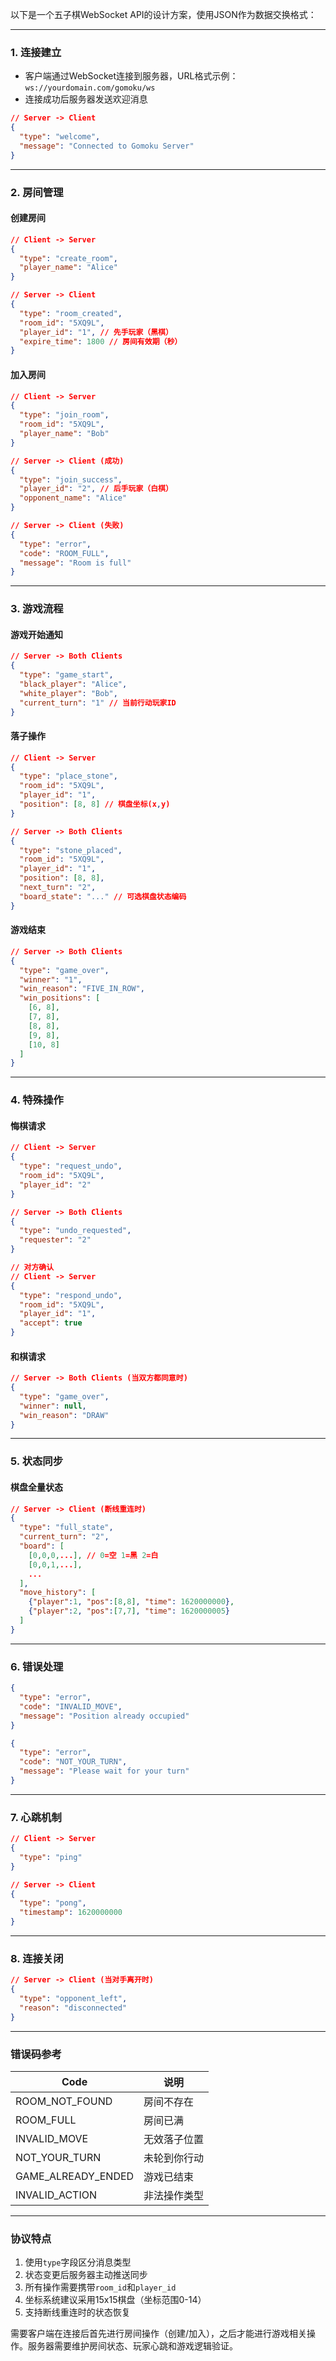 以下是一个五子棋WebSocket API的设计方案，使用JSON作为数据交换格式：

---

### **1. 连接建立**

- 客户端通过WebSocket连接到服务器，URL格式示例：`ws://yourdomain.com/gomoku/ws`
- 连接成功后服务器发送欢迎消息

```json
// Server -> Client
{
  "type": "welcome",
  "message": "Connected to Gomoku Server"
}
```

---

### **2. 房间管理**

#### 创建房间

```json
// Client -> Server
{
  "type": "create_room",
  "player_name": "Alice"
}

// Server -> Client
{
  "type": "room_created",
  "room_id": "5XQ9L",
  "player_id": "1", // 先手玩家（黑棋）
  "expire_time": 1800 // 房间有效期（秒）
}
```

#### 加入房间

```json
// Client -> Server
{
  "type": "join_room",
  "room_id": "5XQ9L",
  "player_name": "Bob"
}

// Server -> Client (成功)
{
  "type": "join_success",
  "player_id": "2", // 后手玩家（白棋）
  "opponent_name": "Alice"
}

// Server -> Client (失败)
{
  "type": "error",
  "code": "ROOM_FULL",
  "message": "Room is full"
}
```

---

### **3. 游戏流程**

#### 游戏开始通知

```json
// Server -> Both Clients
{
  "type": "game_start",
  "black_player": "Alice",
  "white_player": "Bob",
  "current_turn": "1" // 当前行动玩家ID
}
```

#### 落子操作

```json
// Client -> Server
{
  "type": "place_stone",
  "room_id": "5XQ9L",
  "player_id": "1",
  "position": [8, 8] // 棋盘坐标(x,y)
}

// Server -> Both Clients
{
  "type": "stone_placed",
  "room_id": "5XQ9L",
  "player_id": "1",
  "position": [8, 8],
  "next_turn": "2",
  "board_state": "..." // 可选棋盘状态编码
}
```

#### 游戏结束

```json
// Server -> Both Clients
{
  "type": "game_over",
  "winner": "1",
  "win_reason": "FIVE_IN_ROW",
  "win_positions": [
    [6, 8],
    [7, 8],
    [8, 8],
    [9, 8],
    [10, 8]
  ]
}
```

---

### **4. 特殊操作**

#### 悔棋请求

```json
// Client -> Server
{
  "type": "request_undo",
  "room_id": "5XQ9L",
  "player_id": "2"
}

// Server -> Both Clients
{
  "type": "undo_requested",
  "requester": "2"
}

// 对方确认
// Client -> Server
{
  "type": "respond_undo",
  "room_id": "5XQ9L",
  "player_id": "1",
  "accept": true
}
```

#### 和棋请求

```json
// Server -> Both Clients (当双方都同意时)
{
  "type": "game_over",
  "winner": null,
  "win_reason": "DRAW"
}
```

---

### **5. 状态同步**

#### 棋盘全量状态

```json
// Server -> Client (断线重连时)
{
  "type": "full_state",
  "current_turn": "2",
  "board": [
    [0,0,0,...], // 0=空 1=黑 2=白
    [0,0,1,...],
    ...
  ],
  "move_history": [
    {"player":1, "pos":[8,8], "time": 1620000000},
    {"player":2, "pos":[7,7], "time": 1620000005}
  ]
}
```

---

### **6. 错误处理**

```json
{
  "type": "error",
  "code": "INVALID_MOVE",
  "message": "Position already occupied"
}

{
  "type": "error",
  "code": "NOT_YOUR_TURN",
  "message": "Please wait for your turn"
}
```

---

### **7. 心跳机制**

```json
// Client -> Server
{
  "type": "ping"
}

// Server -> Client
{
  "type": "pong",
  "timestamp": 1620000000
}
```

---

### **8. 连接关闭**

```json
// Server -> Client (当对手离开时)
{
  "type": "opponent_left",
  "reason": "disconnected"
}
```

---

### **错误码参考**

| Code               | 说明         |
| ------------------ | ------------ |
| ROOM_NOT_FOUND     | 房间不存在   |
| ROOM_FULL          | 房间已满     |
| INVALID_MOVE       | 无效落子位置 |
| NOT_YOUR_TURN      | 未轮到你行动 |
| GAME_ALREADY_ENDED | 游戏已结束   |
| INVALID_ACTION     | 非法操作类型 |

---

### **协议特点**

1. 使用`type`字段区分消息类型
2. 状态变更后服务器主动推送同步
3. 所有操作需要携带`room_id`和`player_id`
4. 坐标系统建议采用15x15棋盘（坐标范围0-14）
5. 支持断线重连时的状态恢复

需要客户端在连接后首先进行房间操作（创建/加入），之后才能进行游戏相关操作。服务器需要维护房间状态、玩家心跳和游戏逻辑验证。
